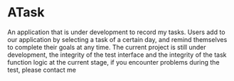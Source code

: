 # ATask
An application that is under development to record my tasks. Users add to our application by selecting a task of a certain day, and remind themselves to complete their goals at any time. The current project is still under development, the integrity of the test interface and the integrity of the task function logic at the current stage, if you encounter problems during the test, please contact me
